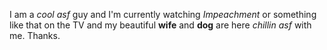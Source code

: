 I am a _cool asf_ guy and I'm currently watching *Impeachment* or something like that on the TV and my beautiful **wife** and **dog** are here *chillin asf* with me.  Thanks.
